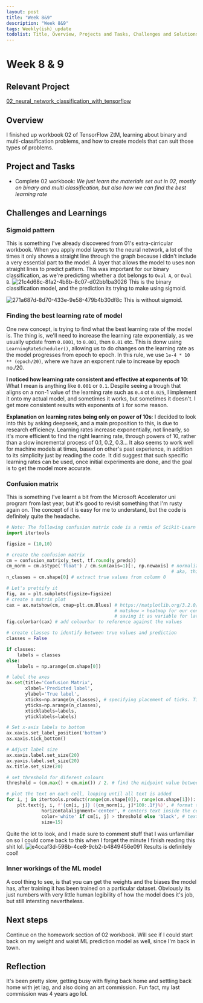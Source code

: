 ```yaml
---
layout: post
title: "Week 8&9"
description: "Week 8&9"
tags: Weekly(ish)_update
todolist: Title, Overview, Projects and Tasks, Challenges and Solutions, Learnings and Insights, Next Steps, Reflections
---
```


# Week 8 & 9

## Relevant Project
[02_neural_network_classification_with_tensorflow](https://tenatic-x.github.io/projects/(study)%2002_neural_network_classification_with_tensorflow.html)

## Overview
I finished up workbook 02 of TensorFlow ZtM, learning about binary and multi-classification problems, and how to create models that can suit those types of problems.

## Project and Tasks
* Complete 02 workbook: *We just learn the materials set out in 02, mostly on binary and multi classification, but also how we can find the best learning rate*

## Challenges and Learnings

### Sigmoid pattern
This is something I've already discovered from 01's extra-cirricular workbook. When you apply model layers to the neural network, a lot of the times it only shows a straight line through the graph because i didn't include a very essential part to the model. A layer that allows the model to uses non straight lines to predict pattern. This was important for our binary classification, as we're predicting whether a dot belongs to `Oval A`, or `Oval B`.
![21c4d68c-8fa2-4b8b-8c07-d02bb1ba3026](https://github.com/user-attachments/assets/cb9a1494-aebb-4e38-8fa3-f558d2839f78)
This is the binary classification model, and the prediction its trying to make using sigmoid.

![271a687d-8d70-433e-9e58-479b4b30df8c](https://github.com/user-attachments/assets/95a235ff-6e15-4871-ae8f-116f1766b890)
This is without sigmoid.

### Finding the best learning rate of model
One new concept, is trying to find what the best learning rate of the model is. The thing is, we'll need to increase the learning rate exponentialy, as we usually update from `0.0001`, to `0.001`, then `0.01` etc. This is donw using `LearningRateScheduler()`, allowing us to do changes on the learning rate as the model progresses from epoch to epoch. In this rule, we use `1e-4 * 10 ** (epoch/20)`, where we have an exponent rule to increase by epoch no./20.

**I noticed how learning rate consistent and effective at exponents of 10**: What I mean is anything like `0.001` or `0.1`. Despite seeing a trough that aligns on a non-1 value of the learning rate such as `0.4` ot `0.025`, I implement it onto my actual model, and sometimes it works, but sometimes it doesn't. I get more consistent results with exponents of `1` for some reason.

**Explanation on learning rates being only on power of 10s**: I decided to look into this by asking deepseek, and a main proposition to this, is due to research efficiency. Learning rates increase exponentially, not linearly, so it's more efficient to find the right learning rate, through powers of 10, rather than a slow incremental process of 0.1, 0.2, 0.3... It also seems to work well for machine models at times, based on other's past experience, in addition to its simplicity just by reading the code. It did suggest that such specific learning rates can be used, once initial experiments are done, and the goal is to get the model more accurate. 

### Confusion matrix
This is something I've learnt a bit from the Microsoft Accelerator uni program from last year, but it's good to revisit something that I'm rusty again on. The concept of it is easy for me to understand, but the code is definitely quite the headache.

```python
# Note: The following confusion matrix code is a remix of Scikit-Learn's 'plot_confusion_matrix', and made with ML's introductory notebook https://github.com/GokuMohandas/MadeWithML/blob/main/notebooks/08_Neural_Networks.ipynb
import itertools

figsize = (10,10)

# create the confusion matrix
cm = confusion_matrix(y_test, tf.round(y_preds))
cm_norm = cm.astype('float') / cm.sum(axis=1)[:, np.newaxis] # normalizing, 'float' > we'll be dividing, 'cm.sum' to count all values of truth labels and dividing it everytime with each prediction, false or negative
                                                             # aka, this is a percentage calculator, calculating how many percent of the prediction was in 1, in 0, or at another 3rd label.
n_classes = cm.shape[0] # extract true values from column 0

# Let's prettify it
fig, ax = plt.subplots(figsize=figsize)
# create a matrix plot
cax = ax.matshow(cm, cmap=plt.cm.Blues) # https://matplotlib.org/3.2.0/api/_as_gen/matplotlib.axes.Axes.matshow.html
                                        # matshow > heatmap for our confusion matrix, cmap > to colour our graph with blue to visually represent values on heatmap
                                        # saving it as variable for later modification
fig.colorbar(cax) # add colourbar to reference against the values

# create classes to identify between true values and prediction
classes = False

if classes:
    labels = classes
else:
    labels = np.arange(cm.shape[0])

# label the axes
ax.set(title='Confusion Matrix',
       xlabel='Predicted label',
       ylabel='True label',
       xticks=np.arange(n_classes), # specifying placement of ticks. Ticks are like placeholder of major points/value to the graph, aka the labels that goes on the graph.
       yticks=np.arange(n_classes),
       xticklabels=labels,
       yticklabels=labels)

# Set x-axis labels to bottom
ax.xaxis.set_label_position('bottom')
ax.xaxis.tick_bottom()

# Adjust label size
ax.xaxis.label.set_size(20)
ax.yaxis.label.set_size(20)
ax.title.set_size(20)

# set threshold for diferent colours
threshold = (cm.max() + cm.min()) / 2. # find the midpoint value between min and max. Helps with colouring text annotations, when choosing black, or white, based on the supposed contrast of the colour at the back.

# plot the text on each cell, looping until all text is added
for i, j in itertools.product(range(cm.shape[0]), range(cm.shape[1])): # i and j, representing true and predicted values respectively
    plt.text(j, i, f'{cm[i, j]} ({cm_norm[i, j]*100:.1f}%)', # format them into percentage of output. Aka out of all 1s that are true, how many are predicted as 1, or 0 as a percentage?
             horizontalalignment='center', # centers text inside the cell
             color='white' if cm[i, j] > threshold else 'black', # text colour based on the contrast of the cell at the back. Done by seeing whether its at the upper half or lower half of values.
             size=15)
```
Quite the lot to look, and I made sure to comment stuff that I was unfamiliar on so I could come back to this when I forget the minute I finish reading this shit lol.
![e4ccaf3d-598b-4ce8-9cb2-b4849456e091](https://github.com/user-attachments/assets/60092fad-9df7-4563-929a-3121bd989865)
Results is definitely cool!

### Inner workings of the ML model
A cool thing to see, is that you can get the weights and the biases the model has, after training it has been trained on a particular dataset. Obviously its just numbers with very little human legibility of how the model does it's job, but still intersting nevertheless.

## Next steps

Continue on the homework section of 02 workbook. Will see if I could start back on my weight and waist ML prediction model as well, since I'm back in town.

## Reflection

It's been pretty slow, getting busy with flying back home and settling back home with jet lag, and also doing an art commission. Fun fact, my last commission was 4 years ago lol.
